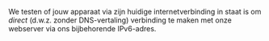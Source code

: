 We testen of jouw apparaat via zijn huidige internetverbinding in staat is om *direct* (d.w.z. zonder DNS-vertaling) verbinding te maken met onze webserver via ons bijbehorende IPv6-adres.
